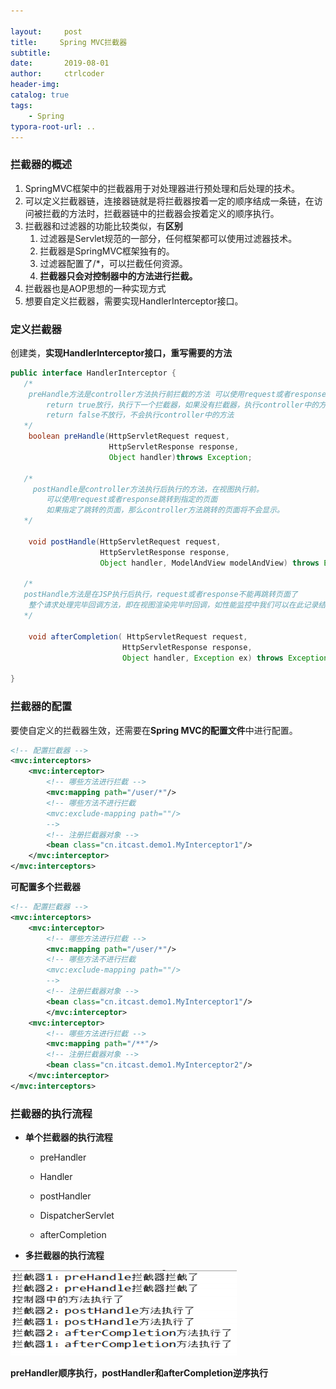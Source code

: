 ```yaml
---

layout:     post
title:     Spring MVC拦截器
subtitle:   
date:       2019-08-01
author:     ctrlcoder
header-img: 
catalog: true
tags:
    - Spring
typora-root-url: ..
---
```


### 拦截器的概述

1. SpringMVC框架中的拦截器用于对处理器进行预处理和后处理的技术。
2. 可以定义拦截器链，连接器链就是将拦截器按着一定的顺序结成一条链，在访问被拦截的方法时，拦截器链中的拦截器会按着定义的顺序执行。
3. 拦截器和过滤器的功能比较类似，有**区别**
   1. 过滤器是Servlet规范的一部分，任何框架都可以使用过滤器技术。
   2. 拦截器是SpringMVC框架独有的。
   3. 过滤器配置了/\*，可以拦截任何资源。
   4. **拦截器只会对控制器中的方法进行拦截。**
4. 拦截器也是AOP思想的一种实现方式
5. 想要自定义拦截器，需要实现HandlerInterceptor接口。



### 定义拦截器

创建类，**实现HandlerInterceptor接口，重写需要的方法**

```java
public interface HandlerInterceptor {
   /*
	preHandle方法是controller方法执行前拦截的方法 可以使用request或者response跳转到指定的页面
		return true放行，执行下一个拦截器，如果没有拦截器，执行controller中的方法。
		return false不放行，不会执行controller中的方法
   */
    boolean preHandle(HttpServletRequest request,
                      HttpServletResponse response,
                      Object handler)throws Exception;

   /*
	 postHandle是controller方法执行后执行的方法，在视图执行前。
		可以使用request或者response跳转到指定的页面
		如果指定了跳转的页面，那么controller方法跳转的页面将不会显示。
   */

    void postHandle(HttpServletRequest request, 
                    HttpServletResponse response, 
                    Object handler, ModelAndView modelAndView) throws Exception;

   /*
   postHandle方法是在JSP执行后执行，request或者response不能再跳转页面了
	整个请求处理完毕回调方法，即在视图渲染完毕时回调，如性能监控中我们可以在此记录结束时间并输出消耗时间，还可以进行一些资源清理，类似于try-catch-finally中的finally，但仅调用处理器执行链中
   */

    void afterCompletion( HttpServletRequest request,
                         HttpServletResponse response,
                         Object handler, Exception ex) throws Exception;
    
}
```



### 拦截器的配置

 要使自定义的拦截器生效，还需要在**Spring MVC的配置文件**中进行配置。

```xml
<!-- 配置拦截器 -->
<mvc:interceptors>
	<mvc:interceptor>
		<!-- 哪些方法进行拦截 -->
		<mvc:mapping path="/user/*"/>
		<!-- 哪些方法不进行拦截
		<mvc:exclude-mapping path=""/>
		-->
		<!-- 注册拦截器对象 -->
		<bean class="cn.itcast.demo1.MyInterceptor1"/>
	</mvc:interceptor>
</mvc:interceptors>
```

**可配置多个拦截器**

```xml
<!-- 配置拦截器 -->
<mvc:interceptors>
	<mvc:interceptor>
		<!-- 哪些方法进行拦截 -->
		<mvc:mapping path="/user/*"/>
		<!-- 哪些方法不进行拦截
		<mvc:exclude-mapping path=""/>
		-->
		<!-- 注册拦截器对象 -->
		<bean class="cn.itcast.demo1.MyInterceptor1"/>
		</mvc:interceptor>
	<mvc:interceptor>
		<!-- 哪些方法进行拦截 -->
		<mvc:mapping path="/**"/>
		<!-- 注册拦截器对象 -->
		<bean class="cn.itcast.demo1.MyInterceptor2"/>
	</mvc:interceptor>
</mvc:interceptors>
```



### 拦截器的执行流程

- **单个拦截器的执行流程**

  - preHandler

  - Handler

  - postHandler

  - DispatcherServlet

  - afterCompletion

    

- **多拦截器的执行流程**

![img](/img/assets_2019/1173674-20190412212035443-2023243854-1564906511127.png)

​	**preHandler顺序执行，postHandler和afterCompletion逆序执行**